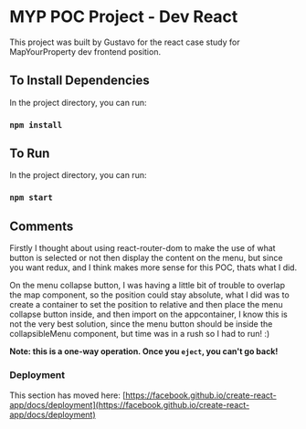 # MYP POC Project - Dev React

This project was built by Gustavo for the react case study for MapYourProperty dev frontend position.

## To Install Dependencies

In the project directory, you can run:

### `npm install`

## To Run

In the project directory, you can run:

### `npm start`

## Comments

Firstly I thought about using react-router-dom to make the use of what button is selected or not then display the content on the menu, but since you want redux, and I think makes more sense for this POC, thats what I did.

On the menu collapse button, I was having a little bit of trouble to overlap the map component, so the position could stay absolute, what I did was to create a container to set the position to relative and then place the menu collapse button inside, and then import on the appcontainer, I know this is not the very best solution, since the menu button should be inside the collapsibleMenu component, but time was in a rush so I had to run! :)

**Note: this is a one-way operation. Once you `eject`, you can't go back!**

### Deployment

This section has moved here: [https://facebook.github.io/create-react-app/docs/deployment](https://facebook.github.io/create-react-app/docs/deployment)
